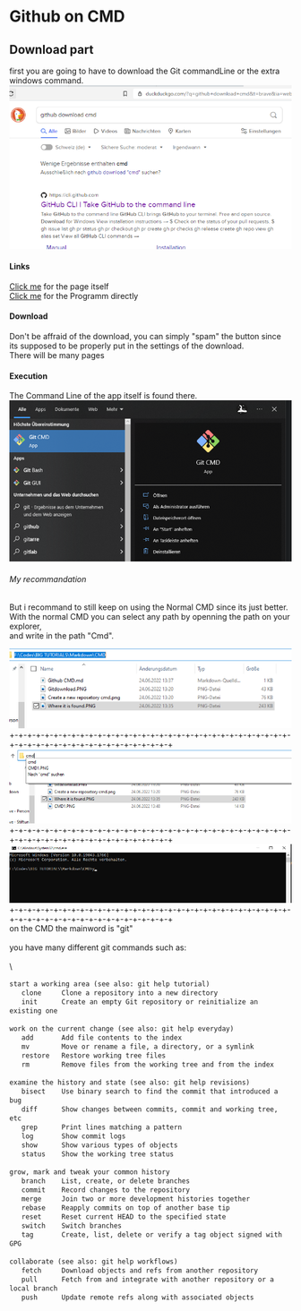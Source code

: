 # Github on CMD
## Download part


first you are going to have to download the Git commandLine or the extra windows command.
![Random Image](https://github.com/pascal-gerber/Tutorial-on-how-to-use-Github/blob/main/CMD/Gitdownload.PNG)

#### Links

[Click me](https://cli.github.com/) for the page itself\
[Click me](https://github.com/cli/cli/releases/download/v2.13.0/gh_2.13.0_windows_amd64.msi) for the Programm directly

#### Download

Don't be affraid of the download, you can simply "spam" the button since its supposed to be properly put in the settings of the download.\
There will be many pages

#### Execution

The Command Line of the app itself is found there.
![Random Image](https://github.com/pascal-gerber/Tutorial-on-how-to-use-Github/blob/main/CMD/Where%20it%20is%20found.PNG)

###### My recommandation
But i recommand to still keep on using the Normal CMD since its just better.\
With the normal CMD you can select any path by openning the path on your explorer,\
and write in the path "Cmd".

![Random Image](https://github.com/pascal-gerber/Tutorial-on-how-to-use-Github/blob/main/CMD/CMD1.PNG)
\
+-+-+-+-+-+-+-+-+-+-+-+-+-+-+-+-+-+-+-+-+-+-+-+-+-+-+-+-+-+-+-+-+-+-+-+-+-+-+-+-+-+-+-+-+-+-+-+-+-+-+
![Random Image](https://github.com/pascal-gerber/Tutorial-on-how-to-use-Github/blob/main/CMD/CMD2.PNG)
\
+-+-+-+-+-+-+-+-+-+-+-+-+-+-+-+-+-+-+-+-+-+-+-+-+-+-+-+-+-+-+-+-+-+-+-+-+-+-+-+-+-+-+-+-+-+-+-+-+-+-+
![Random Image](https://github.com/pascal-gerber/Tutorial-on-how-to-use-Github/blob/main/CMD/CMD3.PNG)
\
+-+-+-+-+-+-+-+-+-+-+-+-+-+-+-+-+-+-+-+-+-+-+-+-+-+-+-+-+-+-+-+-+-+-+-+-+-+-+-+-+-+-+-+-+-+-+-+-+-+-+\
on the CMD the mainword is "git"\
\
you have many different git commands such as:\
\
\
```
start a working area (see also: git help tutorial)
   clone     Clone a repository into a new directory
   init      Create an empty Git repository or reinitialize an existing one

work on the current change (see also: git help everyday)
   add       Add file contents to the index
   mv        Move or rename a file, a directory, or a symlink
   restore   Restore working tree files
   rm        Remove files from the working tree and from the index

examine the history and state (see also: git help revisions)
   bisect    Use binary search to find the commit that introduced a bug
   diff      Show changes between commits, commit and working tree, etc
   grep      Print lines matching a pattern
   log       Show commit logs
   show      Show various types of objects
   status    Show the working tree status

grow, mark and tweak your common history
   branch    List, create, or delete branches
   commit    Record changes to the repository
   merge     Join two or more development histories together
   rebase    Reapply commits on top of another base tip
   reset     Reset current HEAD to the specified state
   switch    Switch branches
   tag       Create, list, delete or verify a tag object signed with GPG

collaborate (see also: git help workflows)
   fetch     Download objects and refs from another repository
   pull      Fetch from and integrate with another repository or a local branch
   push      Update remote refs along with associated objects
```






